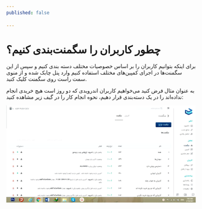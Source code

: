 ```yaml
---
published: false

---
```

# چطور کاربران را سگمنت‌بندی کنیم؟

برای اینکه بتوانیم کاربران را بر اساس خصوصیات مختلف دسته بندی کنیم و سپس از این سگمنت‌ها در اجرای کمپین‌های مختلف استفاده کنیم وارد پنل چابک شده و از منوی سمت راست روی سگمنت کلیک کنید.

به عنوان مثال فرض کنید می‌خواهیم کاربران اندرویدی که دو روز است هیچ خریدی انجام نداده‌اند را در یک دسته‌بندی قرار دهیم، نحوه انجام کار را در گیف زیر مشاهده کنید:

![](/uploads/ezgif-com-gif-maker.gif)
